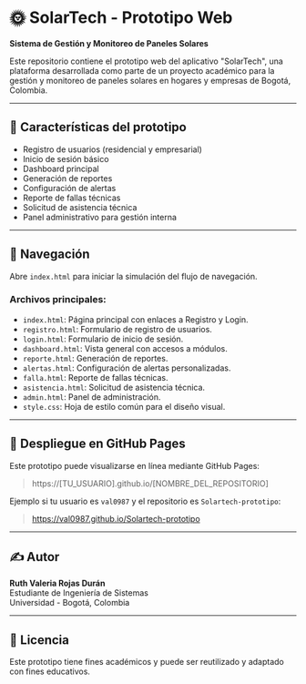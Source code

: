 # 🌞 SolarTech - Prototipo Web

**Sistema de Gestión y Monitoreo de Paneles Solares**

Este repositorio contiene el prototipo web del aplicativo "SolarTech", una plataforma desarrollada como parte de un proyecto académico para la gestión y monitoreo de paneles solares en hogares y empresas de Bogotá, Colombia.

---

## 📌 Características del prototipo

- Registro de usuarios (residencial y empresarial)
- Inicio de sesión básico
- Dashboard principal
- Generación de reportes
- Configuración de alertas
- Reporte de fallas técnicas
- Solicitud de asistencia técnica
- Panel administrativo para gestión interna

---

## 🧭 Navegación

Abre `index.html` para iniciar la simulación del flujo de navegación.

### Archivos principales:
- `index.html`: Página principal con enlaces a Registro y Login.
- `registro.html`: Formulario de registro de usuarios.
- `login.html`: Formulario de inicio de sesión.
- `dashboard.html`: Vista general con accesos a módulos.
- `reporte.html`: Generación de reportes.
- `alertas.html`: Configuración de alertas personalizadas.
- `falla.html`: Reporte de fallas técnicas.
- `asistencia.html`: Solicitud de asistencia técnica.
- `admin.html`: Panel de administración.
- `style.css`: Hoja de estilo común para el diseño visual.

---

## 🚀 Despliegue en GitHub Pages

Este prototipo puede visualizarse en línea mediante GitHub Pages:

> https://[TU_USUARIO].github.io/[NOMBRE_DEL_REPOSITORIO]

Ejemplo si tu usuario es `val0987` y el repositorio es `Solartech-prototipo`:

> https://val0987.github.io/Solartech-prototipo

---

## ✍️ Autor
**Ruth Valeria Rojas Durán**  
Estudiante de Ingeniería de Sistemas  
Universidad - Bogotá, Colombia

---

## 📜 Licencia
Este prototipo tiene fines académicos y puede ser reutilizado y adaptado con fines educativos.
